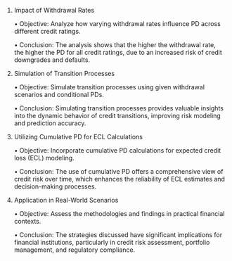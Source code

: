 1.	Impact of Withdrawal Rates
	
 	•	Objective: Analyze how varying withdrawal rates influence PD across different credit ratings.
	
 	•	Conclusion: The analysis shows that the higher the withdrawal rate, the higher the PD for all credit ratings, 			    due to an increased risk of credit downgrades and defaults.

2.	Simulation of Transition Processes
	
 	•	Objective: Simulate transition processes using given withdrawal scenarios and conditional PDs.
	
 	•	Conclusion: Simulating transition processes provides valuable insights into the dynamic behavior of credit 			    transitions, improving risk modeling and prediction accuracy.

3.	Utilizing Cumulative PD for ECL Calculations
	
 	•	Objective: Incorporate cumulative PD calculations for expected credit loss (ECL) modeling.
	
 	•	Conclusion: The use of cumulative PD offers a comprehensive view of credit risk over time, which enhances the 			    reliability of ECL estimates and decision-making processes.

4.	Application in Real-World Scenarios
	
 	•	Objective: Assess the methodologies and findings in practical financial contexts.
	
 	•	Conclusion: The strategies discussed have significant implications for financial institutions, particularly 
 		            in credit risk assessment, portfolio management, and regulatory compliance.
